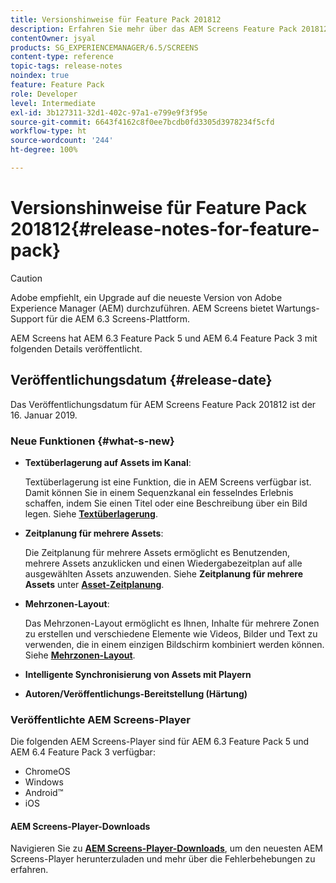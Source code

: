 ```yaml
---
title: Versionshinweise für Feature Pack 201812
description: Erfahren Sie mehr über das AEM Screens Feature Pack 201812, das am 16. Januar 2019 veröffentlicht wurde.
contentOwner: jsyal
products: SG_EXPERIENCEMANAGER/6.5/SCREENS
content-type: reference
topic-tags: release-notes
noindex: true
feature: Feature Pack
role: Developer
level: Intermediate
exl-id: 3b127311-32d1-402c-97a1-e799e9f3f95e
source-git-commit: 6643f4162c8f0ee7bcdb0fd3305d3978234f5cfd
workflow-type: ht
source-wordcount: '244'
ht-degree: 100%

---
```


# Versionshinweise für Feature Pack 201812{#release-notes-for-feature-pack}

>[!CAUTION]
>
>Adobe empfiehlt, ein Upgrade auf die neueste Version von Adobe Experience Manager (AEM) durchzuführen. AEM Screens bietet Wartungs-Support für die AEM 6.3 Screens-Plattform.

AEM Screens hat AEM 6.3 Feature Pack 5 und AEM 6.4 Feature Pack 3 mit folgenden Details veröffentlicht.

## Veröffentlichungsdatum {#release-date}

Das Veröffentlichungsdatum für AEM Screens Feature Pack 201812 ist der 16. Januar 2019.

### Neue Funktionen {#what-s-new}

* **Textüberlagerung auf Assets im Kanal**:

  Textüberlagerung ist eine Funktion, die in AEM Screens verfügbar ist. Damit können Sie in einem Sequenzkanal ein fesselndes Erlebnis schaffen, indem Sie einen Titel oder eine Beschreibung über ein Bild legen. Siehe [**Textüberlagerung**](text-overlay.md).

* **Zeitplanung für mehrere Assets**:

  Die Zeitplanung für mehrere Assets ermöglicht es Benutzenden, mehrere Assets anzuklicken und einen Wiedergabezeitplan auf alle ausgewählten Assets anzuwenden. Siehe **Zeitplanung für mehrere Assets** unter **[Asset-Zeitplanung](asset-level-scheduling.md)**.

* **Mehrzonen-Layout**:

  Das Mehrzonen-Layout ermöglicht es Ihnen, Inhalte für mehrere Zonen zu erstellen und verschiedene Elemente wie Videos, Bilder und Text zu verwenden, die in einem einzigen Bildschirm kombiniert werden können. Siehe **[Mehrzonen-Layout](multi-zone-layout-aem-screens.md)**.

* **Intelligente Synchronisierung von Assets mit Playern**
* **Autoren/Veröffentlichungs-Bereitstellung (Härtung)**

### Veröffentlichte AEM Screens-Player

Die folgenden AEM Screens-Player sind für AEM 6.3 Feature Pack 5 und AEM 6.4 Feature Pack 3 verfügbar:

* ChromeOS
* Windows
* Android™
* iOS

#### AEM Screens-Player-Downloads

Navigieren Sie zu [**AEM Screens-Player-Downloads**](https://download.macromedia.com/screens/), um den neuesten AEM Screens-Player herunterzuladen und mehr über die Fehlerbehebungen zu erfahren.
